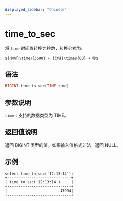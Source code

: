 ```yaml
---
displayed_sidebar: "Chinese"
---
```


# time_to_sec



将 `time` 时间值转换为秒数，转换公式为:

`${小时}\times{3600} + {分钟}\times{60} + 秒$`

## 语法

```Haskell
BIGINT time_to_sec(TIME time)
```

## 参数说明

`time`：支持的数据类型为 TIME。

## 返回值说明

返回 BIGINT 类型的值。如果输入值格式非法，返回 NULL。

## 示例

```plain text
select time_to_sec('12:13:14');
+-----------------------------+
| time_to_sec('12:13:14')     |
+-----------------------------+
|                        43994|
+-----------------------------+
```
